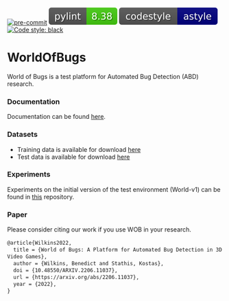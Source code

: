 
[![pre-commit](https://img.shields.io/badge/pre--commit-enabled-brightgreen?logo=pre-commit&logoColor=white)](https://pre-commit.com/)
[![Pylint](docs/_badge/pylint.svg)](https://github.com/PyCQA/pylint)
[![Code style: astyle](docs/_badge/astyle.svg)](http://astyle.sourceforge.net)
[![Code style: black](https://img.shields.io/badge/code%20style-black-000000.svg)](https://github.com/psf/black)

# WorldOfBugs

World of Bugs is a test platform for Automated Bug Detection (ABD) research.

### Documentation

Documentation can be found [here](https://benedictwilkins.github.io/world-of-bugs/).

### Datasets

* Training data is available for download [here](https://www.kaggle.com/benedictwilkinsai/world-of-bugs-normal)
* Test data is available for download [here](https://www.kaggle.com/benedictwilkinsai/world-of-bugs-test)

### Experiments

Experiments on the initial version of the test environment (World-v1) can be found in [this](https://github.com/BenedictWilkins/world-of-bugs-experiments) repository.

### Paper

Please consider citing our work if you use WOB in your research.

```
@article{Wilkins2022,
  title = {World of Bugs: A Platform for Automated Bug Detection in 3D Video Games},
  author = {Wilkins, Benedict and Stathis, Kostas},
  doi = {10.48550/ARXIV.2206.11037},
  url = {https://arxiv.org/abs/2206.11037},
  year = {2022},
}
```

